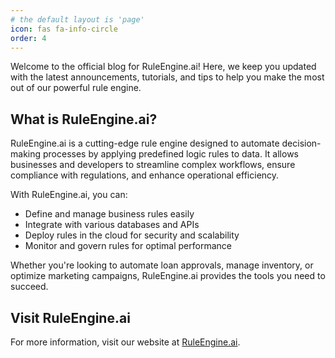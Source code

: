```yaml
---
# the default layout is 'page'
icon: fas fa-info-circle
order: 4
---
```


Welcome to the official blog for RuleEngine.ai! Here, we keep you updated with the latest announcements, tutorials, and tips to help you make the most out of our powerful rule engine.

## What is RuleEngine.ai?

RuleEngine.ai is a cutting-edge rule engine designed to automate decision-making processes by applying predefined logic rules to data. It allows businesses and developers to streamline complex workflows, ensure compliance with regulations, and enhance operational efficiency.

With RuleEngine.ai, you can:

- Define and manage business rules easily
- Integrate with various databases and APIs
- Deploy rules in the cloud for security and scalability
- Monitor and govern rules for optimal performance

Whether you're looking to automate loan approvals, manage inventory, or optimize marketing campaigns, RuleEngine.ai provides the tools you need to succeed.

## Visit RuleEngine.ai

For more information, visit our website at [RuleEngine.ai](https://www.ruleengine.ai).

